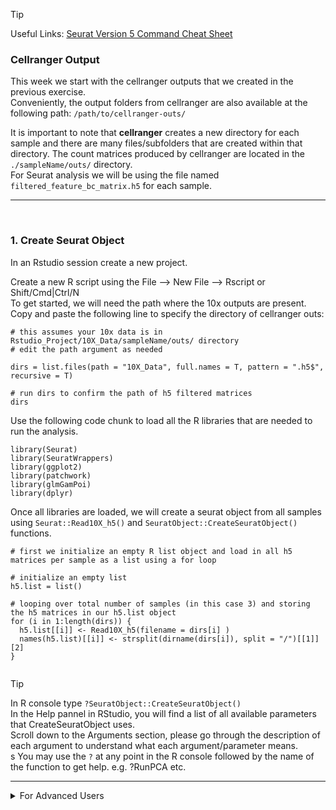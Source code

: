 > [!Tip]
Useful Links:
[Seurat Version 5 Command Cheat Sheet](https://satijalab.org/seurat/articles/essential_commands)


### Cellranger Output

This week we start with the cellranger outputs that we created in the previous exercise. <br>
Conveniently, the output folders from cellranger are also available at the following path: `/path/to/cellranger-outs/`

It is important to note that **cellranger** creates a new directory for each sample and there are many files/subfolders that are created within that directory.
The count matrices produced by cellranger are located in the `./sampleName/outs/` directory. <br> For Seurat analysis we will be using the file named `filtered_feature_bc_matrix.h5` for each sample.

<hr>
<br>


### 1. Create Seurat Object

In an Rstudio session create a new project.

Create a new R script using the File --> New File --> Rscript or Shift/Cmd|Ctrl/N <br> 
To get started, we will need the path where the 10x outputs are present. Copy and paste the following line to specify the directory of cellranger outs:


```
# this assumes your 10x data is in Rstudio_Project/10X_Data/sampleName/outs/ directory 
# edit the path argument as needed 

dirs = list.files(path = "10X_Data", full.names = T, pattern = ".h5$", recursive = T)

# run dirs to confirm the path of h5 filtered matrices
dirs

```

Use the following code chunk to load all the R libraries that are needed to run the analysis.

```
library(Seurat)
library(SeuratWrappers)
library(ggplot2)
library(patchwork)
library(glmGamPoi)
library(dplyr)

```


Once all libraries are loaded, we will create a seurat object from all samples using `Seurat::Read10X_h5()` and `SeuratObject::CreateSeuratObject()` functions. 

```
# first we initialize an empty R list object and load in all h5 matrices per sample as a list using a for loop 

# initialize an empty list 
h5.list = list()

# looping over total number of samples (in this case 3) and storing the h5 matrices in our h5.list object
for (i in 1:length(dirs)) {
  h5.list[[i]] <- Read10X_h5(filename = dirs[i] )
  names(h5.list)[[i]] <- strsplit(dirname(dirs[i]), split = "/")[[1]][2]
}


```


> [!Tip] 
In R console type `?SeuratObject::CreateSeuratObject()` <br>
In the Help pannel in RStudio, you will find a list of all available parameters that CreateSeuratObject uses. <br>
Scroll down to the Arguments section, please go through the description of each argument to understand what each argument/parameter means. <br>s
You may use the `?` at any point in the R console followed by the name of the function to get help. e.g. ?RunPCA etc. 


<hr>

<details>
  <summary> For Advanced Users </summary>

</details>
